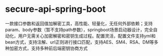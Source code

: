 # secure-api-spring-boot
一款接口参数和返回值加解密工具，高性能、轻量化，无任何外部依赖；支持param、body参数（暂不支持path参数），springboot场景启动器设计，完全自动化，用户无需关心加密解密和密钥生成过程。配置灵活，配置文件支持yml和bean方式，支持注解、url正则进行接口匹配，支持AES、SM4、RSA、DM等多种加密方式，支持多种前后端密钥协商方式

